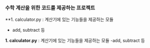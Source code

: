 ### 수학 계산을 위한 코드를 제공하는 프로젝트

**1. calculator.py : 계산기에 있는 기능들을 제공하는 모듈
- add, subtract 등

**1. calculator.py** : 계산기에 있는 기능들을 제공하는 모듈
-add, subtract 등
